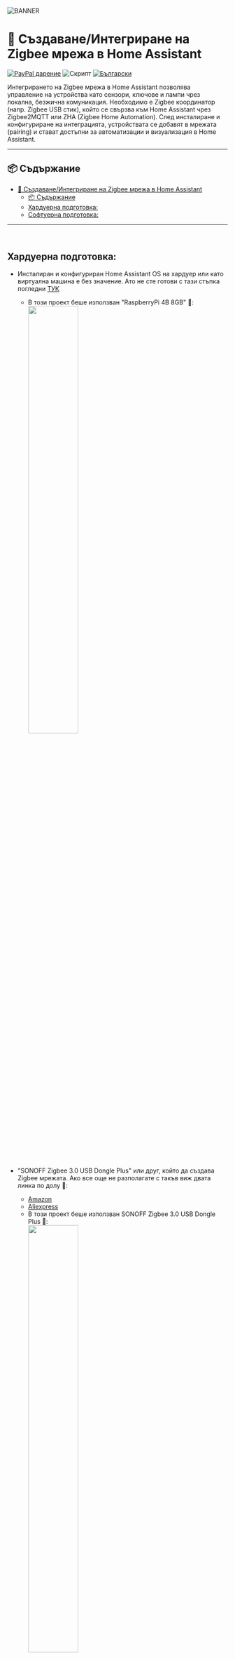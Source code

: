 ![BANNER](/img/banner.png)

# 🛜 Създаване/Интегриране на Zigbee мрежа в Home Assistant
[![PayPal дарение](https://img.shields.io/badge/PayPal-Дари-синьо?logo=paypal)](https://www.paypal.com/donate/?hosted_button_id=AAWFZVF2XCP5A)
![Скрипт](https://img.shields.io/badge/logo-yaml-green?logo=yaml)
[![Български](https://img.shields.io/badge/Български-език-green?logo=translate&labelColor=gray&style=flat-square&link=https://example.com/bg)](BG.md)

Интегрирането на Zigbee мрежа в Home Assistant позволява управление на устройства като сензори, ключове и лампи чрез локална, безжична комуникация. Необходимо е Zigbee координатор (напр. Zigbee USB стик), който се свързва към Home Assistant чрез Zigbee2MQTT или ZHA (Zigbee Home Automation). След инсталиране и конфигуриране на интеграцията, устройствата се добавят в мрежата (pairing) и стават достъпни за автоматизации и визуализация в Home Assistant.

---

## 📦 Съдържание

- [🛜 Създаване/Интегриране на Zigbee мрежа в Home Assistant](#-създаванеинтегриране-на-zigbee-мрежа-в-home-assistant)
  - [📦 Съдържание](#-съдържание)
  - [Хардуерна подготовка:](#хардуерна-подготовка)
  - [Софтуерна подготовка:](#софтуерна-подготовка)

---

<br>

##  Хардуерна подготовка:

- Инсталиран и конфигуриран Home Assistant OS на хардуер или като виртуална машина е без значение. Ато не сте готови с тази стъпка погледни [ТУК](https://www.home-assistant.io/installation/)
  - В този проект беше използван "RaspberryPi 4B 8GB" 🔽:<br> <img align="center" src="/img/RASP PI 4B.png" width="50%" height="50%">


- "SONOFF Zigbee 3.0 USB Dongle Plus" или друг, който да създава Zigbee мрежата. Ако все още не разполагате с такъв виж двата линка по долу 🔽:
  - [Amazon](https://www.amazon.de/dp/B09KZX4WSB?ref=ppx_yo2ov_dt_b_fed_asin_title)
  - [Aliexpress](https://de.aliexpress.com/item/1005004266559661.html?spm=a2g0o.productlist.main.1.29cfYELkYELkj7&algo_pvid=d6c4c86f-f945-433c-addd-962a0da0c955&algo_exp_id=d6c4c86f-f945-433c-addd-962a0da0c955-0&pdp_npi=4%40dis%21EUR%2138.16%2120.99%21%21%2140.55%2122.30%21%402103890117306177577828936efd34%2112000028571354347%21sea%21DE%21749630241%21X&curPageLogUid=DHGOVitBimE5&utparam-url=scene%3Asearch%7Cquery_from%3A) 
  - В този проект беше използван SONOFF Zigbee 3.0 USB Dongle Plus 🔽: <br> <img align="center" src="/img/Sonoff zigbee3.0 Dongel.png" width="50%" height="50%">
> [!WARNING]
>ПРЕПОРАЧИТЕЛНО: Използвайте  "SONOFF Zigbee 3.0 USB Dongle Plus" със USB удължител. Причината е, че всички Zigbee 3.0 USB Dongle се влияе от работата на хардуера и създава проблеми на мрежата! Ако се колебаете какъв да изберете погледнете линкът по долу. 🔽:
>    - [Aliexpress](https://de.aliexpress.com/item/1005007442670601.html?spm=a2g0o.order_list.order_list_main.75.6e4f5c5f9wWYJ0&gatewayAdapt=glo2deu)
## Софтуерна подготовка:
- **Обновяване на Firmware в "SONOFF Zigbee 3.0 USB Dongle Plus":** въпреки, че е съвсем нов обновяването на Firmware е задължително. Така избягвате не-желани проблеми със съвместимостта между добавки или устройства. В линковете по долу ще намерите всичко необходимо за това. 🔽:
  - [Драивъри:](https://www.silabs.com/developer-tools/usb-to-uart-bridge-vcp-drivers?tab=downloads) първоначално изтеглете и инсталирайте VCP Drivers на устройство с Windows или MAC, след което рестартирайте операционната система.
  - [Флаш софтуер:](https://zig-star.com/radio-docs/quick-start/#5have-fun) изтеглете ZigStar и свържете "SONOFF Zigbee 3.0 USB Dongle Plus" към някой от USB портовете.
  - [Firmware cordinator:](https://github.com/Koenkk/Z-Stack-firmware/tree/master/coordinator/Z-Stack_3.x.0/bin) изтеглете най новата версия и я добавете във ZigStar.
  - [Документация:](https://sonoff.tech/wp-content/uploads/2022/11/SONOFF-Zigbee-3.0-USB-dongle-plus-firmware-flashing-.pdf) Официалната документация от SONOFF
- **Инсталиране на MQTT Broker в Home Assistant:** Ако все още нямате MQTT брокер щракни на бутонът долу. 🔽:<br>
<a href="https://my.home-assistant.io/redirect/supervisor_addon/?addon=core_mosquitto">
    <img align="center" src="/img/button ADD-ON ON.svg" >
</a><br>

- **След инсталирането включете функцията "Стартиране при зареждане на системата" и рестартирайте Home Assistant. 🔽:**
![Стартиране при зареждане на системата](/img/mqtt_autostart.png)
  - След стартирането на системата отворете конфигурацията на "Mosquitto broker" и преминете в режим "Редактиране в YAML". Заменете всичко с този код 🔽:

```yaml
logins:
    - username: "!secret mqtt_user"
    password: "!secret mqtt_pass"
require_certificate: false
certfile: cer.pem
keyfile: key.pem
customize:
active: false
folder: mosquitto
anonymous: false
server: mqtt://_________________:1883
base_topic: zigbee2mqtt
debug: true
```
> [!WARNING]
>На "server" попълнете IP адресът на устройството, където е инсталиран Home Assistant 🔼.
  - Добавете следните редове в "secrets.yaml". Ако това не бъде направено то конфигурацията неможе да бъде валидна 🔽.

    ```yaml
    # MQTT login daten
    mqtt_user: _____________
    mqtt_pass: _____________
    ```

> [!WARNING]
>Попълнете предпочитаните от Вас потребителско име и парола  с тях ще се свързвате с MQTT. Запазете промените и стартирайте "Mosquitto broker". Уверете се, че "Mosquitto broker" е стартирал успешно и продължете с инсталацията на "Zigbee2MQTT"
- **Инсталиране на Zigbee2MQTT в Home Assistant:**
  - Натисни бутонът по долу за да добавиш хранилището на Zigbee2MQTT в добавките си 🔽:

[![repo](/img/button%20ADD%20ADD-ON%20REPOSITORY%20TO%20MY.svg)](https://my.home-assistant.io/redirect/supervisor_add_addon_repository/?repository_url=https%3A%2F%2Fgithub.com%2Fzigbee2mqtt%2Fhassio-zigbee2mqtt)
  - След добавяне на хранилището обновете страницата и ще намерите следното 🔽:
![repoo](/img/zigbee2mqtt_repo.png)
Отворете и инсталирайте Zigbee2MQTT, след което рестартирайте системата.
  - След стартирането на системата отворете конфигурацията във Zigbee2MQTT и преминете в режим "Редактиране в YAML". Заменете всичко със следният код 🔽:
    ```yaml
    data_path: /config/zigbee2mqtt
    socat:
    enabled: false
    master: pty,raw,echo=0,link=/tmp/ttyZ2M,mode=777
    slave: tcp-listen:8485,keepalive,nodelay,reuseaddr,keepidle=1,keepintvl=1,keepcnt=5
    options: "-d -d"
    log: true
    mqtt:
    server: mqtt://_____________:1883  
    user: "!secret mqtt_user"
    password: "!secret mqtt_pass"
    serial:
    port: ______________________________________
    ``` 
> [!CAUTION]
>На "server:" трябва да добавиш същият ИП адрес, който има и Home Assistant 🔼. На "port:" следвай стъпките по картинката по долу  🔽:
>
>![server](/img/patch_usb_port002.gif)
>
>Запаметете промените! Отметнете стартиране автоматично със системата и стартирайте добавката 🔽:
>
>![Запаметете промените](/img/Zegbee_save_and_start.gif)

> [!WARNING]
> Рестартирайте цялата система, ако добавката не иска да стартира веднага. След рестарта тя ще стартира автоматично.
> Поздравления вече имате работеща Zibee мрежа !

> [!TIP]
> Ако този проект ви е харесъл, [ТУК](https://github.com/Bacard1?tab=repositories) ще намерите още интересни гранилища направени от мен.<br>
> Ако срещате затруднения или имате въпроси не се колебайте да се свържете с мен.
